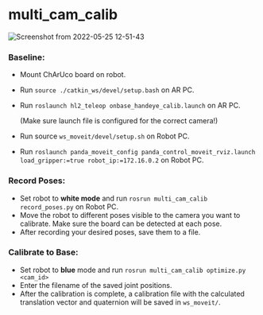 # multi_cam_calib

![Screenshot from 2022-05-25 12-51-43](https://user-images.githubusercontent.com/12738633/170248964-51aaea89-ebb4-4aac-878b-bb27d9992016.png)


### Baseline:

- Mount ChArUco board on robot.
- Run `source ./catkin_ws/devel/setup.bash` on AR PC.
- Run `roslaunch hl2_teleop onbase_handeye_calib.launch` on AR PC.
    
    (Make sure launch file is configured for the correct camera!)
    
- Run source `ws_moveit/devel/setup.sh` on Robot PC.
- Run `roslaunch panda_moveit_config panda_control_moveit_rviz.launch load_gripper:=true robot_ip:=172.16.0.2` on Robot PC.

### Record Poses:

- Set robot to **white mode** and run `rosrun multi_cam_calib record_poses.py` on Robot PC.
- Move the robot to different poses visible to the camera you want to calibrate. Make sure the board can be detected at each pose.
- After recording your desired poses, save them to a file.

### Calibrate to Base:

- Set robot to **blue** mode and run `rosrun multi_cam_calib optimize.py <cam_id>`
- Enter the filename of the saved joint positions.
- After the calibration is complete, a calibration file with the calculated translation vector and quaternion will be saved in `ws_moveit/`.
